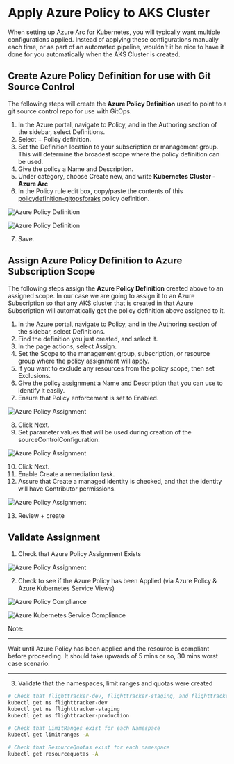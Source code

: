 # Apply Azure Policy to AKS Cluster

When setting up Azure Arc for Kubernetes, you will typically want multiple configurations applied. Instead of applying these configurations manually each time, or as part of an automated pipeline, wouldn't it be nice to have it done for you automatically when the AKS Cluster is created.

## Create Azure Policy Definition for use with Git Source Control

The following steps will create the **Azure Policy Definition** used to point to a git source control repo for use with GitOps.

1. In the Azure portal, navigate to Policy, and in the Authoring section of the sidebar, select Definitions.
2. Select + Policy definition.
3. Set the Definition location to your subscription or management group. This will determine the broadest scope where the policy definition can be used.
4. Give the policy a Name and Description.
5. Under category, choose Create new, and write **Kubernetes Cluster - Azure Arc**
6. In the Policy rule edit box, copy/paste the contents of this [policydefinition-gitopsforaks](../azurepolicy/policydefinition-gitopsforaks.json) policy definition.

![Azure Policy Definition](../img/policydefinition-1.png)

![Azure Policy Definition](../img/policydefinition-2.png)

7. Save.

## Assign Azure Policy Definition to Azure Subscription Scope

The following steps assign the **Azure Policy Definition** created above to an assigned scope. In our case we are going to assign it to an Azure Subscription so that any AKS cluster that is created in that Azure Subscription will automatically get the policy definition above assigned to it.

1. In the Azure portal, navigate to Policy, and in the Authoring section of the sidebar, select Definitions.
2. Find the definition you just created, and select it.
3. In the page actions, select Assign.
4. Set the Scope to the management group, subscription, or resource group where the policy assignment will apply.
5. If you want to exclude any resources from the policy scope, then set Exclusions.
6. Give the policy assignment a Name and Description that you can use to identify it easily.
7. Ensure that Policy enforcement is set to Enabled.

![Azure Policy Assignment](../img/policyassign-basics.png)

8. Click Next.
9. Set parameter values that will be used during creation of the sourceControlConfiguration.

![Azure Policy Assignment](../img/policyassign-parameters.png)

10. Click Next.
11. Enable Create a remediation task.
12. Assure that Create a managed identity is checked, and that the identity will have Contributor permissions.

![Azure Policy Assignment](../img/policyassign-remediation.png)

13. Review + create

## Validate Assignment

1. Check that Azure Policy Assignment Exists

![Azure Policy Assignment](../img/policyassign-assignments.png)

2. Check to see if the Azure Policy has been Applied (via Azure Policy & Azure Kubernetes Service Views)

![Azure Policy Compliance](../img/azurepolicy-compliance.png)

![Azure Kubernetes Service Compliance](../img/aks-compliance-notstarted.png)

Note:
*****************************************************************************************
Wait until Azure Policy has been applied and the resource is compliant before proceeding. It should take upwards of 5 mins or so, 30 mins worst case scenario.
*****************************************************************************************

3. Validate that the namespaces, limit ranges and quotas were created

```bash
# Check that flighttracker-dev, flighttracker-staging, and flighttracker-production exist
kubectl get ns flighttracker-dev
kubectl get ns flighttracker-staging
kubectl get ns flighttracker-production

# Check that LimitRanges exist for each Namespace
kubectl get limitranges -A

# Check that ResourceQuotas exist for each namespace
kubectl get resourcequotas -A
```

